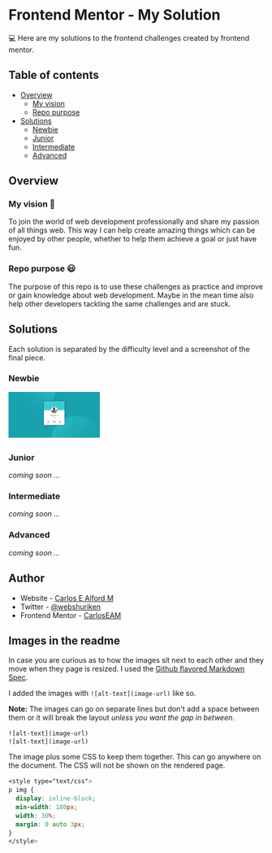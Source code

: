 # Frontend Mentor - My Solution

:computer: Here are my solutions to the frontend challenges created by frontend mentor.

## Table of contents

- [Overview](#overview)
  - [My vision](#my-vision)
  - [Repo purpose](#repo-purpose)
- [Solutions](#solutions)
  - [Newbie](#newbie)
  - [Junior](#junior)
  - [Intermediate](#intermediate)
  - [Advanced](#advanced)

## Overview

### My vision :eyes:

To join the world of web development professionally and share my passion of
all things web. This way I can help create amazing things which can be enjoyed
by other people, whether to help them achieve a goal or just have fun.

### Repo purpose :smiley:

The purpose of this repo is to use these challenges as practice and improve or
gain knowledge about web development. Maybe in the mean time also help other
developers tackling the same challenges and are stuck.

## Solutions

Each solution is separated by the difficulty level and a screenshot of the
final piece.

### Newbie

[![<img src="./profile-card-component/screenshot.jpg" width="33"/>](./profile-card-component/screenshot.jpg "Profile card component")](https://carloseam.github.io/frontend-mentor-my-solutions/profile-card-component/)

### Junior

_coming soon ..._

### Intermediate

_coming soon ..._

### Advanced

_coming soon ..._

## Author

- Website - [Carlos E Alford M](https://carlosealford.com)
- Twitter - [@webshuriken](https://www.twitter.com/webshuriken)
- Frontend Mentor - [CarlosEAM](https://www.frontendmentor.io/profile/CarlosEAM)

## Images in the readme

In case you are curious as to how the images sit next to each other and
they move when they page is resized. I used the [Github flavored Markdown Spec](https://github.github.com/gfm/#html-blocks).

I added the images with `![alt-text](image-url)` like so.

**Note:** The images can go on separate lines but don't add a space between
them or it will break the layout _unless you want the gap in between_.

```
![alt-text](image-url)
![alt-text](image-url)
```

The image plus some CSS to keep them together. This can go anywhere on the document. The CSS will not be shown on the rendered page.

```CSS
<style type="text/css">
p img {
  display: inline-block;
  min-width: 180px;
  width: 30%;
  margin: 0 auto 3px;
}
</style>
```

<style type="text/css">
p img {
  display: inline-block;
  min-width: 180px;
  width: 30%;
  margin: 0 auto 3px;
}
</style>
